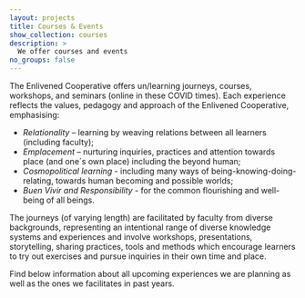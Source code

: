 ```yaml
---
layout: projects
title: Courses & Events
show_collection: courses
description: >
  We offer courses and events
no_groups: false
---
```


The Enlivened Cooperative offers un/learning journeys, courses, workshops, and seminars (online in these COVID times). Each experience reflects the values, pedagogy and approach of the Enlivened Cooperative, emphasising:

* _Relationality_ – learning by  weaving relations between all learners (including faculty);
* _Emplacement_ – nurturing inquiries, practices and attention towards place (and one´s own place) including the beyond human;
* _Cosmopolitical learning_ - including many ways of being-knowing-doing-relating, towards human becoming and possible worlds;
* _Buen Vivir and Responsibility_ - for the common flourishing and well-being of all beings.

The journeys (of varying length) are facilitated by faculty from diverse backgrounds, representing an intentional range of diverse knowledge systems and experiences and involve workshops, presentations, storytelling, sharing practices, tools and methods which encourage learners to try out exercises and pursue inquiries in their own time and place.

Find below information about all upcoming experiences we are planning as well as the ones we facilitates in past years. 

<br/>
